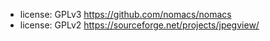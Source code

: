 - license: GPLv3 https://github.com/nomacs/nomacs
- license: GPLv2 https://sourceforge.net/projects/jpegview/
